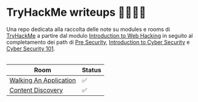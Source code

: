 # TryHackMe writeups 🤌🇮🇹🍝
Una repo dedicata alla raccolta delle note su modules e rooms di [TryHackMe](https://tryhackme.com/) a partire dal modulo [Introduction to Web Hacking](https://tryhackme.com/module/intro-to-web-hacking) in seguito al completamento dei path di [Pre Security](https://tryhackme.com/path/outline/presecurity), [Introduction to Cyber Security](https://tryhackme.com/path/outline/introtocyber) e [Cyber Security 101](https://tryhackme.com/path/outline/cybersecurity101).<br><br>

| Room  | Status |
| ------------- | ------------- |
| [Walking An Application](https://github.com/dllvll/TryHackMe/blob/main/module/intro-to-web-hacking/Walking%20An%20Application.md) | ✅ |
| [Content Discovery](https://github.com/dllvll/TryHackMe/blob/main/module/intro-to-web-hacking/Content%20Discovery.md) | ✅ |
